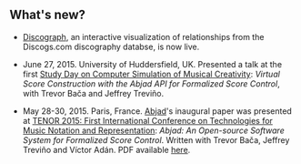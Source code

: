 ## What's new?

-   [Discograph](http://discograph.mbrsi.org), an interactive visualization of
    relationships from the Discogs.com discography databse, is now live.

-   June 27, 2015. University of Huddersfield, UK. Presented a talk at the
    first [Study Day on Computer Simulation of Musical
    Creativity](https://simulationofmusicalcreativity.wordpress.com/):
    *Virtual Score Construction with the Abjad API for Formalized Score
    Control*, with Trevor Bača and Jeffrey Treviño.

-   May 28-30, 2015. Paris, France. [Abjad](http://abjad.mbrsi.org)'s inaugural
    paper was presented at [TENOR 2015: First International Conference on
    Technologies for Music Notation and
    Representation](http://tenor2015.tenor-conference.org/): *Abjad: An
    Open-source Software System for Formalized Score Control*. Written with
    Trevor Bača, Jeffrey Treviño and Víctor Adán. PDF available
    [here](https://github.com/Abjad/tenor2015/blob/master/abjad.pdf).